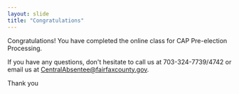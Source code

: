 ```yaml
---
layout: slide
title: "Congratulations"
---
```


Congratulations! You have completed the online class for CAP Pre-election Processing.

If you have any questions, don't hesitate to call us at 703-324-7739/4742 or email us at CentralAbsentee@fairfaxcounty.gov.

Thank you